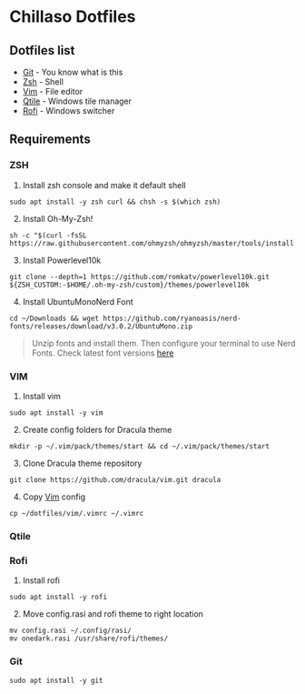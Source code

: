 # Chillaso Dotfiles

## Dotfiles list

* [Git](git/.gitconfig) - You know what is this
* [Zsh](zsh/.zshrc) - Shell
* [Vim](vim/.vimrc) - File editor
* [Qtile](qtile/) - Windows tile manager
* [Rofi](Rofi/) - Windows switcher

## Requirements

### ZSH
1. Install zsh console and make it default shell
```shell
sudo apt install -y zsh curl && chsh -s $(which zsh)
```
2. Install Oh-My-Zsh!
```shell
sh -c "$(curl -fsSL https://raw.githubusercontent.com/ohmyzsh/ohmyzsh/master/tools/install.sh)"
```
3. Install Powerlevel10k
```shell
git clone --depth=1 https://github.com/romkatv/powerlevel10k.git ${ZSH_CUSTOM:-$HOME/.oh-my-zsh/custom}/themes/powerlevel10k
```
4. Install UbuntuMonoNerd Font
```shell
cd ~/Downloads && wget https://github.com/ryanoasis/nerd-fonts/releases/download/v3.0.2/UbuntuMono.zip
```
> Unzip fonts and install them. Then configure your terminal to use Nerd Fonts. Check latest font versions [here](https://www.nerdfonts.com/font-downloads)

### VIM
1. Install vim
```shell
sudo apt install -y vim
```
2. Create config folders for Dracula theme
```shell
mkdir -p ~/.vim/pack/themes/start && cd ~/.vim/pack/themes/start
```
3. Clone Dracula theme repository
```shell
git clone https://github.com/dracula/vim.git dracula
```
4. Copy [Vim](vim/.vimrc) config
```shell
cp ~/dotfiles/vim/.vimrc ~/.vimrc
```

### Qtile

### Rofi
1. Install rofi
```shell
sudo apt install -y rofi
```
2. Move config.rasi and rofi theme to right location
```shell
mv config.rasi ~/.config/rasi/
mv onedark.rasi /usr/share/rofi/themes/
```

### Git
```shell
sudo apt install -y git
```
